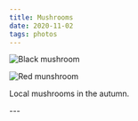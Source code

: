 ```yaml
---
title: Mushrooms
date: 2020-11-02
tags: photos
---
```

<p><img src="/assets/images/black-white-mushroom.jpg" alt="Black mushroom"/></p>
<p><img src="/assets/images/red-mushroom.jpg" alt="Red munshroom"/></p>
<p>Local mushrooms in the autumn.</p>
---
